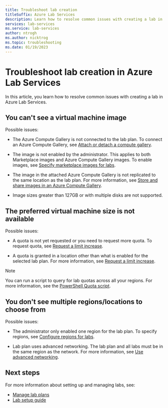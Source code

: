 ```yaml
---
title: Troubleshoot lab creation
titleSuffix: Azure Lab Services
description: Learn how to resolve common issues with creating a lab in Azure Lab Services.
services: lab-services
ms.service: lab-services
author: ntrogh
ms.author: nicktrog
ms.topic: troubleshooting
ms.date: 01/19/2023
---
```


# Troubleshoot lab creation in Azure Lab Services

In this article, you learn how to resolve common issues with creating a lab in Azure Lab Services.

## You can't see a virtual machine image

Possible issues:

- The Azure Compute Gallery is not connected to the lab plan. To connect an Azure Compute Gallery, see [Attach or detach a compute gallery](./how-to-attach-detach-shared-image-gallery.md).

- The image is not enabled by the administrator. This applies to both Marketplace images and Azure Compute Gallery images. To enable images, see [Specify marketplace images for labs](specify-marketplace-images.md).

- The image in the attached Azure Compute Gallery is not replicated to the same location as the lab plan. For more information, see [Store and share images in an Azure Compute Gallery](../virtual-machines/shared-image-galleries.md).

- Image sizes greater than 127GB or with multiple disks are not supported.

## The preferred virtual machine size is not available

Possible issues:

- A quota is not yet requested or you need to request more quota. To request quota, see [Request a limit increase](capacity-limits.md#request-a-limit-increase).

- A quota is granted in a location other than what is enabled for the selected lab plan. For more information, see [Request a limit increase](capacity-limits.md#request-a-limit-increase).

>[!NOTE]
> You can run a script to query for lab quotas across all your regions. For more information, see the [PowerShell Quota script](https://aka.ms/azlabs/scripts/quota-powershell).

## You don't see multiple regions/locations to choose from

Possible issues:

- The administrator only enabled one region for the lab plan. To specify regions, see [Configure regions for labs](create-and-configure-labs-admin.md).

- Lab plan uses advanced networking. The lab plan and all labs must be in the same region as the network. For more information, see [Use advanced networking](how-to-connect-vnet-injection.md).

## Next steps

For more information about setting up and managing labs, see:

- [Manage lab plans](how-to-manage-lab-plans.md)  
- [Lab setup guide](setup-guide.md)